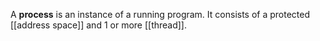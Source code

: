 A **process** is an instance of a running program. It consists of a protected [[address space]] and 1 or more [[thread]].